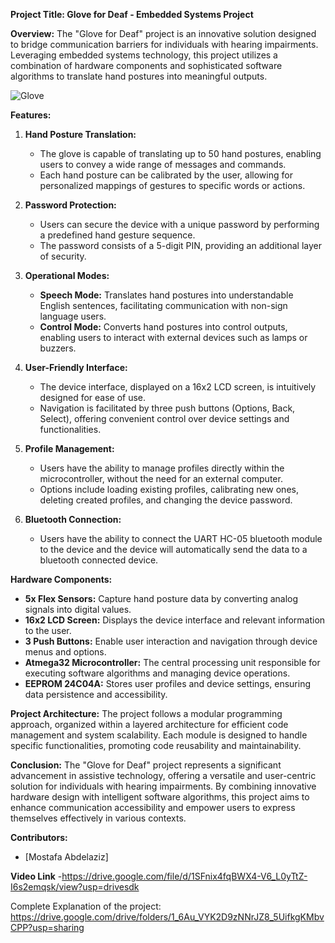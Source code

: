**Project Title: Glove for Deaf - Embedded Systems Project**

**Overview:**
The "Glove for Deaf" project is an innovative solution designed to bridge communication barriers for individuals with hearing impairments. Leveraging embedded systems technology, this project utilizes a combination of hardware components and sophisticated software algorithms to translate hand postures into meaningful outputs.

![Glove](https://github.com/user-attachments/assets/ff88a02b-f7bc-4617-89eb-7ae3825fc805)

**Features:**
1. **Hand Posture Translation:**
   - The glove is capable of translating up to 50 hand postures, enabling users to convey a wide range of messages and commands.
   - Each hand posture can be calibrated by the user, allowing for personalized mappings of gestures to specific words or actions.

2. **Password Protection:**
   - Users can secure the device with a unique password by performing a predefined hand gesture sequence.
   - The password consists of a 5-digit PIN, providing an additional layer of security.

3. **Operational Modes:**
   - **Speech Mode:** Translates hand postures into understandable English sentences, facilitating communication with non-sign language users.
   - **Control Mode:** Converts hand postures into control outputs, enabling users to interact with external devices such as lamps or buzzers.

4. **User-Friendly Interface:**
   - The device interface, displayed on a 16x2 LCD screen, is intuitively designed for ease of use.
   - Navigation is facilitated by three push buttons (Options, Back, Select), offering convenient control over device settings and functionalities.

5. **Profile Management:**
   - Users have the ability to manage profiles directly within the microcontroller, without the need for an external computer.
   - Options include loading existing profiles, calibrating new ones, deleting created profiles, and changing the device password.
  
6. **Bluetooth Connection:**
   - Users have the ability to connect the UART HC-05 bluetooth module to the device and the device will automatically send the data to a bluetooth connected device.

**Hardware Components:**
- **5x Flex Sensors:** Capture hand posture data by converting analog signals into digital values.
- **16x2 LCD Screen:** Displays the device interface and relevant information to the user.
- **3 Push Buttons:** Enable user interaction and navigation through device menus and options.
- **Atmega32 Microcontroller:** The central processing unit responsible for executing software algorithms and managing device operations.
- **EEPROM 24C04A:** Stores user profiles and device settings, ensuring data persistence and accessibility.

**Project Architecture:**
The project follows a modular programming approach, organized within a layered architecture for efficient code management and system scalability. Each module is designed to handle specific functionalities, promoting code reusability and maintainability.

**Conclusion:**
The "Glove for Deaf" project represents a significant advancement in assistive technology, offering a versatile and user-centric solution for individuals with hearing impairments. By combining innovative hardware design with intelligent software algorithms, this project aims to enhance communication accessibility and empower users to express themselves effectively in various contexts.

**Contributors:**
- [Mostafa Abdelaziz]

**Video Link**
-https://drive.google.com/file/d/1SFnix4fqBWX4-V6_L0yTtZ-I6s2emqsk/view?usp=drivesdk

Complete Explanation of the project:
https://drive.google.com/drive/folders/1_6Au_VYK2D9zNNrJZ8_5UifkgKMbvCPP?usp=sharing

